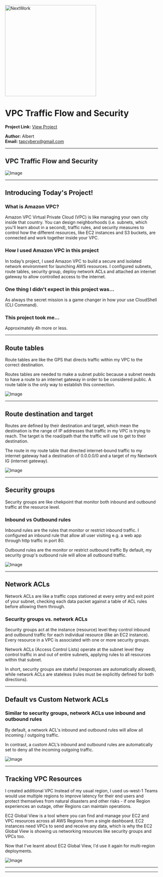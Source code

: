 <img src="https://cdn.prod.website-files.com/677c400686e724409a5a7409/6790ad949cf622dc8dcd9fe4_nextwork-logo-leather.svg" alt="NextWork" width="300" />

# VPC Traffic Flow and Security

**Project Link:** [View Project](http://learn.nextwork.org/projects/aws-networks-security)

**Author:** Albert  
**Email:** tapcyberx@gmail.com

---

## VPC Traffic Flow and Security

![Image](http://learn.nextwork.org/delighted_indigo_timid_orc/uploads/aws-networks-security_92b0b0b4)

---

## Introducing Today's Project!

### What is Amazon VPC?

Amazon VPC Virtual Private Cloud (VPC) is like managing your own city inside that country. You can design neighborhoods (i.e. subnets, which you'll learn about in a second), traffic rules, and security measures to control how the different resources, like EC2 instances and S3 buckets, are connected and work together inside your VPC.

### How I used Amazon VPC in this project

In today’s project, I used Amazon VPC to build a secure and isolated network environment for launching AWS resources. I configured subnets, route tables, security group, deploy network ACLs  and attached an internet gateway to allow controlled access to the internet.

### One thing I didn't expect in this project was...

As always the secret mission is a game changer in how your use CloudShell (CLI Command).

### This project took me...

Approximately 4h more or less.

---

## Route tables

Route tables are like the GPS that directs traffic within my VPC to the correct destination.

Routes tables are needed to make a subnet public because a subnet needs to have a route to an internet gateway in order to be considered public. A route table is the only way to establish this connection.

![Image](http://learn.nextwork.org/delighted_indigo_timid_orc/uploads/aws-networks-security_0a07b191)

---

## Route destination and target

Routes are defined by their destination and target, which mean the destination is the range of IP addresses that traffic in my VPC is trying to reach. The target is the road/path that the traffic will use to get to their destination.

The route in my route table that directed internet-bound traffic to my internet gateway had a destination of 0.0.0.0/0 and a target of my Nextwork IG (internet gateway).

![Image](http://learn.nextwork.org/delighted_indigo_timid_orc/uploads/aws-networks-security_0a07b191)

---

## Security groups

Security groups are like chekpoint that monitor both inbound and outbound traffic at the resource level.

 

### Inbound vs Outbound rules

Inbound rules are the rules that monitor or restrict inbound traffic. I configured an inbound rule that allow all user visiting e.g. a web app through http traffic in port 80.


Outbound rules are the monitor or restrict outbound traffic By default, my security group's outbound rule will allow all outbound traffic.

![Image](http://learn.nextwork.org/delighted_indigo_timid_orc/uploads/aws-networks-security_92b0b0b4)

---

## Network ACLs

Network ACLs are like a traffic cops stationed at every entry and exit point of your subnet, checking each data packet against a table of ACL rules before allowing them through.

### Security groups vs. network ACLs

Security groups act at the instance (resource) level they control inbound and outbound traffic for each individual resource (like an EC2 instance). Every resource in a VPC is associated with one or more security groups.

Network ACLs (Access Control Lists) operate at the subnet level they control traffic in and out of entire subnets, applying rules to all resources within that subnet.

In short, security groups are stateful (responses are automatically allowed), while network ACLs are stateless (rules must be explicitly defined for both directions).

---

## Default vs Custom Network ACLs

### Similar to security groups, network ACLs use inbound and outbound rules

By default, a network ACL's inbound and outbound rules will allow all incoming / outgoing traffic.

In contrast, a custom ACL’s inbound and outbound rules are automatically set to deny all the incoming outgoing traffic.

![Image](http://learn.nextwork.org/delighted_indigo_timid_orc/uploads/aws-networks-security_4faeb056)

---

## Tracking VPC Resources

I created additional VPC Instead of my usual region, I used us-west-1 Teams would use multiple regions to improve latency for their end users and protect themselves from natural disasters and other risks - if one Region experiences an outage, other Regions can maintain operations.

EC2 Global View is a tool where you can find and manage your EC2 and VPC resources across all AWS Regions from a single dashboard. EC2 instances need VPCs to send and receive any data, which is why the EC2 Global View is showing us networking resources like security groups and VPCs too.

Now that I've learnt about EC2 Global View, I'd use it again for multi-region deployments.

![Image](http://learn.nextwork.org/delighted_indigo_timid_orc/uploads/aws-networks-security_b03ea6162)

---

---

